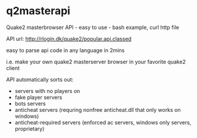 q2masterapi
===========

Quake2 masterbrowser API - easy to use - bash example, curl http file


API url:
http://rlogin.dk/quake2/popular.api.classed

easy to parse api
code in any language in 2mins

i.e. make your own quake2 masterserver browser in your favorite quake2 client

API automatically sorts out:
- servers with no players on
- fake player servers
- bots servers
- anticheat servers (requring nonfree anticheat.dll that only works on windows)
- anticheat-required servers (enforced ac servers, windows only servers, proprietary)
